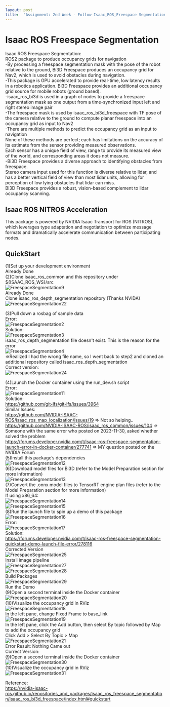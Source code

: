 ```yaml
---
layout: post
title:  "Assignment: 2nd Week - Follow Isaac_ROS_Freespace Segmentation Repository"
---
```

# Isaac ROS Freespace Segmentation
Isaac ROS Freespace Segmentation: <br/>
ROS2 package to produce occupancy grids for navigation <br/>
-By processing a freespace segmentation mask with the pose of the robot relative to the ground, Bi3D Freespace produces an occupancy grid for Nav2, which is used to avoid obstacles during navigation.  <br/>
-This package is GPU accelerated to provide real-time, low latency results in a robotics application. Bi3D Freespace provides an additional occupancy grid source for mobile robots (ground based). <br/>
-isaac_ros_bi3d is used in a graph of nodes to provide a freespace segmentation mask as one output from a time-synchronized input left and right stereo image pair <br/>
-The freespace mask is used by isaac_ros_bi3d_freespace with TF pose of the camera relative to the ground to compute planar freespace into an occupancy grid as input to Nav2  <br/>
-There are multiple methods to predict the occupancy grid as an input to navigation <br/> 
None of these methods are perfect; each has limitations on the accuracy of its estimate from the sensor providing measured observations.  <br/>
Each sensor has a unique field of view, range to provide its measured view of the world, and corresponding areas it does not measure.  <br/>
-Bi3D Freespace provides a diverse approach to identifying obstacles from freespace.  <br/>
Stereo camera input used for this function is diverse relative to lidar, and has a better vertical field of view than most lidar units, allowing for perception of low lying obstacles that lidar can miss.  <br/>
Bi3D Freespace provides a robust, vision-based complement to lidar occupancy scanning.  <br/>

## Isaac ROS NITROS Acceleration
This package is powered by NVIDIA Isaac Transport for ROS (NITROS), which leverages type adaptation and negotiation to optimize message formats and dramatically accelerate communication between participating nodes.  <br/>

## QuickStart
(1)Set up your development environment <br/>
Already Done <br/>
(2)Clone isaac_ros_common and this repository under ${ISAAC_ROS_WS}/src  <br/>
![FreespaceSegmentation9](https://github.com/growingpenguin/growingpenguin.github.io/assets/110277903/61bc70eb-c569-4da9-b5f0-0126d05c5d7b) <br/>
Already Done <br/>
Clone isaac_ros_depth_segmentation repository (Thanks NVIDA) <br/>
![FreespaceSegmentation22](https://github.com/growingpenguin/growingpenguin.github.io/assets/110277903/2aa54d86-73df-4571-bd46-adf0762bfacc) <br/>

(3)Pull down a rosbag of sample data  <br/>
Error: <br/>
![FreespaceSegmentation2](https://github.com/growingpenguin/growingpenguin.github.io/assets/110277903/dc3cdef3-f657-4720-970f-e2c3919951c7) <br/>
Solution: <br/>
![FreespaceSegmentation3](https://github.com/growingpenguin/growingpenguin.github.io/assets/110277903/3faf8ef4-8903-40a5-85a9-3a7ecc24da0c) <br/>
isaac_ros_depth_segmentation file doesn't exist. This is the reason for the error <br/>
![FreespaceSegmentation4](https://github.com/growingpenguin/growingpenguin.github.io/assets/110277903/259bbd19-6adc-4df5-a27e-5f2dd0b50ac4) <br/>
=>Realized I had the wrong file name, so I went back to step2 and cloned an additional repository called isaac_ros_depth_segmentation <br/> 
Correct version: <br/>
![FreespaceSegmentation24](https://github.com/growingpenguin/growingpenguin.github.io/assets/110277903/b50aed8c-d392-4ff4-a321-4b28ec57f3d6) <br/>


(4)Launch the Docker container using the run_dev.sh script <br/>
Error: <br/>
![FreespaceSegmentation11](https://github.com/growingpenguin/growingpenguin.github.io/assets/110277903/b817c811-4220-4c4f-89da-8ad3e69fd0b5) <br/>
Solution: <br/>
https://github.com/git-lfs/git-lfs/issues/3964 <br/>
Similar Issues: <br/>
https://github.com/NVIDIA-ISAAC-ROS/isaac_ros_map_localization/issues/19 => Not so helping.. <br/>
https://github.com/NVIDIA-ISAAC-ROS/isaac_ros_common/issues/104 => Someone with the same error who posted on 2023-11-30, asked whether solved the problem <br/>
https://forums.developer.nvidia.com/t/isaac-ros-freespace-segmentation-launch-error-in-docker-container/277741 => MY question posted on the NVIDIA Forum <br/>
(5)Install this package’s dependencies <br/>
![FreespaceSegmentation12](https://github.com/growingpenguin/growingpenguin.github.io/assets/110277903/3947acde-1be4-48ad-8233-8c0d6039d8d6) <br/>
(6)Download model files for Bi3D (refer to the Model Preparation section for more information) <br/>
![FreespaceSegmentation13](https://github.com/growingpenguin/growingpenguin.github.io/assets/110277903/a561cb71-5e6b-4e11-8f95-894fbcb4ef1d) <br/>
(7)Convert the .onnx model files to TensorRT engine plan files (refer to the Model Preparation section for more information) <br/>
If using x86_64: <br/>
![FreespaceSegmentation14](https://github.com/growingpenguin/growingpenguin.github.io/assets/110277903/33ec845d-1edb-4993-95e7-2a5d9a2403a4) <br/>
![FreespaceSegmentation15](https://github.com/growingpenguin/growingpenguin.github.io/assets/110277903/ba5e1446-0d77-4f86-a9ac-dbc838a7392d) <br/>
(8)Run the launch file to spin up a demo of this package <br/>
![FreespaceSegmentation16](https://github.com/growingpenguin/growingpenguin.github.io/assets/110277903/3a7feca4-4b47-4d3d-b54a-03d800a3b889) <br/>
Error: <br/>
![FreespaceSegmentation17](https://github.com/growingpenguin/growingpenguin.github.io/assets/110277903/f76d7187-7a24-4e0d-ad6f-3b59931b7d11) <br/>
Solution: <br/>
https://forums.developer.nvidia.com/t/isaac-ros-freespace-segmentation-quickstart-demo-launch-file-error/278116 <br/>
Corrected Version <br/>
![FreespaceSegmentation25](https://github.com/growingpenguin/growingpenguin.github.io/assets/110277903/f29e5eb5-bcc6-4384-a4e0-403f7b05670a) <br/>
Install image pipeline <br/>
![FreespaceSegmentation27](https://github.com/growingpenguin/growingpenguin.github.io/assets/110277903/e6a42de7-a25d-4eec-b029-53338362b3e4) <br/>
![FreespaceSegmentation28](https://github.com/growingpenguin/growingpenguin.github.io/assets/110277903/d6244f8f-a4f0-410c-b67a-81a94ccb8023) <br/>
Build Packages <br/>
![FreespaceSegmentation29](https://github.com/growingpenguin/growingpenguin.github.io/assets/110277903/0e54a4d7-79ec-4985-b14e-312c44e245ba) <br/>
Run the Demo <br/>
(9)Open a second terminal inside the Docker container <br/>
![FreespaceSegmentation20](https://github.com/growingpenguin/growingpenguin.github.io/assets/110277903/beee0269-c6af-432e-8fb1-a7e59d76bd8b) <br/>
(10)Visualize the occupancy grid in RViz <br/>
![FreespaceSegmentation18](https://github.com/growingpenguin/growingpenguin.github.io/assets/110277903/bddbec4e-ad94-4789-ac9b-8d52d011fc47) <br/>
In the left pane, change Fixed Frame to base_link <br/>
![FreespaceSegmentation19](https://github.com/growingpenguin/growingpenguin.github.io/assets/110277903/ba7443ce-2844-4d96-a9f2-3cd9321104b2) <br/>
In the left pane, click the Add button, then select By topic followed by Map to add the occupancy grid <br/>
Click Add > Select By Topic > Map <br/>
![FreespaceSegmentation21](https://github.com/growingpenguin/growingpenguin.github.io/assets/110277903/da782996-9906-4071-a643-aa0c92cbd7aa) <br/>
Error Result: Nothing Came out <br/>
Correct Version: <br/>
(9)Open a second terminal inside the Docker container <br/>
![FreespaceSegmentation30](https://github.com/growingpenguin/growingpenguin.github.io/assets/110277903/d97cf030-98fb-4d69-b6d2-550666324e28) <br/>
(10)Visualize the occupancy grid in RViz <br/>
![FreespaceSegmentation31](https://github.com/growingpenguin/growingpenguin.github.io/assets/110277903/c4124cc1-d82b-4457-a1c7-df265343aa2a) <br/>





Reference: <br/>
https://nvidia-isaac-ros.github.io/repositories_and_packages/isaac_ros_freespace_segmentation/isaac_ros_bi3d_freespace/index.html#quickstart <br/>



